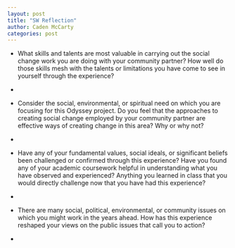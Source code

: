 ```yaml
---
layout: post
title: "SW Reflection"
author: Caden McCarty
categories: post
---
```




- What skills and talents are most valuable in carrying out the social change work you are doing with your community partner? How well do those skills mesh with the talents or limitations you have come to see in yourself through the experience?

- 

- Consider the social, environmental, or spiritual need on which you are focusing for this Odyssey project. Do you feel that the approaches to creating social change employed by your community partner are effective ways of creating change in this area? Why or why not?

- 

- Have any of your fundamental values, social ideals, or significant beliefs been challenged or confirmed through this experience? Have you found any of your academic coursework helpful in understanding what you have observed and experienced? Anything you learned in class that you would directly challenge now that you have had this experience?

- 

- There are many social, political, environmental, or community issues on which you might work in the years ahead. How has this experience reshaped your views on the public issues that call you to action?

- 